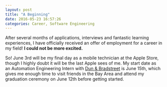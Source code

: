 ```yaml
---
layout: post
title: "A Beginning"
date: 2016-05-23 16:57:26
categories: Career, Software Engineering
---
```


After several months of applications, interviews and fantastic learning experiences, I have
officially received an offer of employment for a career in my field! **I could not be more
excited.**

So! June 3rd will be my final day as a mobile technician at the Apple Store, though I highly doubt
it will be the last Apple sees of me. My start date as an Automation Engineering Intern with [Dun &
Bradstreet] is June 15th, which gives me enough time to visit friends in the Bay Area and attend my
graduation ceremony on June 12th before getting started.

<!-- Links -->
[Dun & Bradstreet]: http://www.dnb.com/
